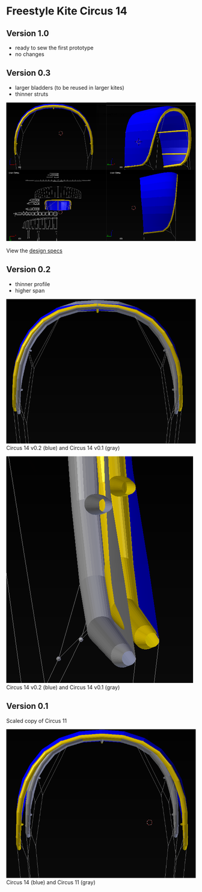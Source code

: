 # Freestyle Kite Circus 14

## Version 1.0

* ready to sew the first prototype
* no changes 

## Version 0.3

* larger bladders (to be reused in larger kites)
* thinner struts

![Kite 3D preview](https://github.com/wingworks/Circus-14/blob/master/quad_view.png)

View the [design specs](https://github.com/wingworks/Circus-14/blob/master/Circus-14.kite)

## Version 0.2

* thinner profile
* higher span

![Kite 3D preview](https://github.com/wingworks/Circus-14/blob/master/circus_14_v01_v02_front.png)  
Circus 14 v0.2 (blue) and Circus 14 v0.1 (gray)

![Kite 3D preview](https://github.com/wingworks/Circus-14/blob/master/circus_14_v01_v02_tip.png)  
Circus 14 v0.2 (blue) and Circus 14 v0.1 (gray)

## Version 0.1

Scaled copy of Circus 11


![Kite 3D preview](https://github.com/wingworks/Circus-14/blob/master/circus_14_vs_11.png)  
Circus 14 (blue) and Circus 11 (gray)

